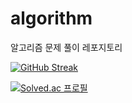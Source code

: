 # algorithm

알고리즘 문제 풀이 레포지토리

[![GitHub Streak](http://github-readme-streak-stats.herokuapp.com?user=nujeyh&theme=dark&hide_border=true&date_format=%5BY.%5Dn.j)](https://git.io/streak-stats)

[![Solved.ac 프로필](http://mazassumnida.wtf/api/v2/generate_badge?boj=dza118)](https://solved.ac/dza118)
